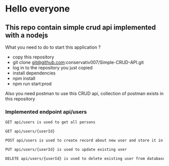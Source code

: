 # Hello everyone

## This repo contain simple crud api implemented with a nodejs

What you need to do to start this application ?

- copy this repository
- git clone git@github.com:conservativ007/Simple-CRUD-API.git
- log in to the repository you just copied
- install dependencies
- npm install
- npm run start:prod

Also you need postman to use this CRUD api, collection of postman exists in this repository

### Implemented endpoint api/users

```sh
GET api/users is used to get all persons
```

```sh
GET api/users/{userId}
```

```sh
POST api/users is used to create record about new user and store it in database
```

```sh
PUT api/users/{userId} is used to update existing user
```

```sh
DELETE api/users/{userId} is used to delete existing user from database
```
